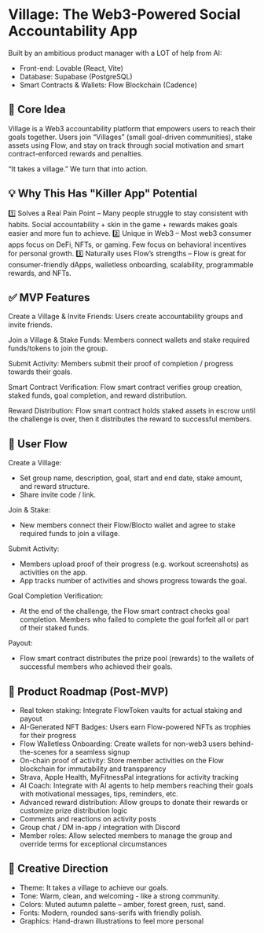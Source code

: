 <h1>Village: The Web3-Powered Social Accountability App</h1>

Built by an ambitious product manager with a LOT of help from AI:
- Front-end: Lovable (React, Vite)
- Database: Supabase (PostgreSQL)
- Smart Contracts & Wallets: Flow Blockchain (Cadence)

<h2>🌱 Core Idea</h2>

Village is a Web3 accountability platform that empowers users to reach their goals together. Users join “Villages” (small goal-driven communities), stake assets using Flow, and stay on track through social motivation and smart contract-enforced rewards and penalties.

“It takes a village.” We turn that into action.

<h2>💡 Why This Has "Killer App" Potential</h2>

1️⃣ Solves a Real Pain Point – Many people struggle to stay consistent with habits. Social accountability + skin in the game + rewards makes goals easier and more fun to achieve.
2️⃣ Unique in Web3 – Most web3 consumer apps focus on DeFi, NFTs, or gaming. Few focus on behavioral incentives for personal growth.
3️⃣ Naturally uses Flow’s strengths – Flow is great for consumer-friendly dApps, walletless onboarding, scalability, programmable rewards, and NFTs.

<h2>✅ MVP Features</h2>

Create a Village & Invite Friends: Users create accountability groups and invite friends.

Join a Village & Stake Funds: Members connect wallets and stake required funds/tokens to join the group.

Submit Activity: Members submit their proof of completion / progress towards their goals.

Smart Contract Verification: Flow smart contract verifies group creation, staked funds, goal completion, and reward distribution.

Reward Distribution: Flow smart contract holds staked assets in escrow until the challenge is over, then it distributes the reward to successful members.


<h2>🔁 User Flow</h2>

Create a Village:
- Set group name, description, goal, start and end date, stake amount, and reward structure.
- Share invite code / link.

Join & Stake:
- New members connect their Flow/Blocto wallet and agree to stake required funds to join a village.

Submit Activity:
- Members upload proof of their progress (e.g. workout screenshots) as activities on the app.
- App tracks number of activities and shows progress towards the goal.

Goal Completion Verification:
- At the end of the challenge, the Flow smart contract checks goal completion. Members who failed to complete the goal forfeit all or part of their staked funds.

Payout:
- Flow smart contract distributes the prize pool (rewards) to the wallets of successful members who achieved their goals.


<h2>🌟 Product Roadmap (Post-MVP) </h2>

- Real token staking: Integrate FlowToken vaults for actual staking and payout
- AI-Generated NFT Badges: Users earn Flow-powered NFTs as trophies for their progress
- Flow Walletless Onboarding: Create wallets for non-web3 users behind-the-scenes for a seamless signup
- On-chain proof of activity: Store member activities on the Flow blockchain for immutability and transparency
- Strava, Apple Health, MyFitnessPal integrations for activity tracking
- AI Coach: Integrate with AI agents to help members reaching their goals with motivational messages, tips, reminders, etc. 
- Advanced reward distribution: Allow groups to donate their rewards or customize prize distribution logic
- Comments and reactions on activity posts
- Group chat / DM in-app / integration with Discord
- Member roles: Allow selected members to manage the group and override terms for exceptional circumstances

<h2>🎨 Creative Direction</h2>

- Theme: It takes a village to achieve our goals.
- Tone: Warm, clean, and welcoming - like a strong community.
- Colors: Muted autumn palette – amber, forest green, rust, sand.
- Fonts: Modern, rounded sans-serifs with friendly polish.
- Graphics: Hand-drawn illustrations to feel more personal
